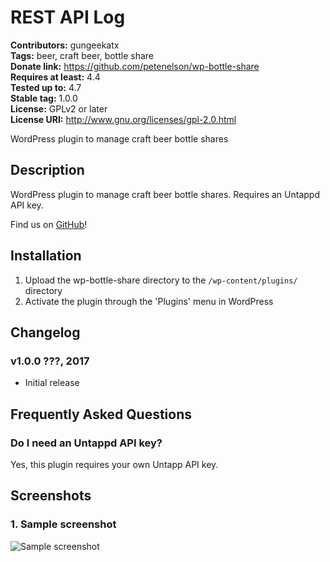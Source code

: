 # REST API Log #
**Contributors:** gungeekatx  
**Tags:** beer, craft beer, bottle share  
**Donate link:** https://github.com/petenelson/wp-bottle-share  
**Requires at least:** 4.4  
**Tested up to:** 4.7  
**Stable tag:** 1.0.0  
**License:** GPLv2 or later  
**License URI:** http://www.gnu.org/licenses/gpl-2.0.html  

WordPress plugin to manage craft beer bottle shares

## Description ##

WordPress plugin to manage craft beer bottle shares.  Requires an Untappd API key.

Find us on [GitHub](https://github.com/petenelson/wp-bottle-share)!

## Installation ##

1. Upload the wp-bottle-share directory to the `/wp-content/plugins/` directory
2. Activate the plugin through the 'Plugins' menu in WordPress

## Changelog ##

### v1.0.0 ???, 2017 ###
* Initial release

## Frequently Asked Questions ##

### Do I need an Untappd API key? ###

Yes, this plugin requires your own Untapp API key.

## Screenshots ##

### 1. Sample screenshot ###
![Sample screenshot](https://raw.githubusercontent.com/petenelson/wp-rest-api-log/master/assets/screenshot-1.png)

